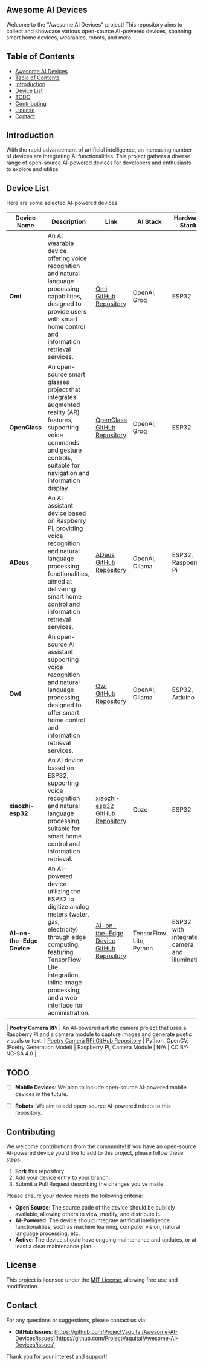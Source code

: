 ## Awesome AI Devices

Welcome to the "Awesome AI Devices" project! This repository aims to collect and showcase various open-source AI-powered devices, spanning smart home devices, wearables, robots, and more.

## Table of Contents

- [Awesome AI Devices](#awesome-ai-devices)
- [Table of Contents](#table-of-contents)
- [Introduction](#introduction)
- [Device List](#device-list)
- [TODO](#todo)
- [Contributing](#contributing)
- [License](#license)
- [Contact](#contact)

## Introduction

With the rapid advancement of artificial intelligence, an increasing number of devices are integrating AI functionalities. This project gathers a diverse range of open-source AI-powered devices for developers and enthusiasts to explore and utilize.

## Device List

Here are some selected AI-powered devices:

| Device Name   | Description                                                                 | Link                                                                                     | AI Stack           | Hardware Stack           | Server Stack           | License |
|---------------|-----------------------------------------------------------------------------|------------------------------------------------------------------------------------------|--------------------|--------------------------|------------------------|---------|
| **Omi**       | An AI wearable device offering voice recognition and natural language processing capabilities, designed to provide users with smart home control and information retrieval services. | [Omi GitHub Repository](https://github.com/BasedHardware/Omi) | OpenAI, Groq | ESP32             | Node.js       | MIT     |
| **OpenGlass** | An open-source smart glasses project that integrates augmented reality (AR) features, supporting voice commands and gesture controls, suitable for navigation and information display. | [OpenGlass GitHub Repository](https://github.com/BasedHardware/OpenGlass) | OpenAI, Groq | ESP32             | Node.js       | MIT     |
| **ADeus**     | An AI assistant device based on Raspberry Pi, providing voice recognition and natural language processing functionalities, aimed at delivering smart home control and information retrieval services. | [ADeus GitHub Repository](https://github.com/adamcohenhillel/ADeus) | OpenAI, Ollama | ESP32, Raspberry Pi             | Node.js       | MIT     |
| **Owl**       | An open-source AI assistant supporting voice recognition and natural language processing, designed to offer smart home control and information retrieval services. | [Owl GitHub Repository](https://github.com/OwlAIProject/Owl) | OpenAI, Ollama | ESP32, Arduino             | Node.js       | MIT     |
| **xiaozhi-esp32** | An AI device based on ESP32, supporting voice recognition and natural language processing, suitable for smart home control and information retrieval. | [xiaozhi-esp32 GitHub Repository](https://github.com/78/xiaozhi-esp32) | Coze | ESP32                   | JS       | MIT     |
| **AI-on-the-Edge Device** | An AI-powered device utilizing the ESP32 to digitize analog meters (water, gas, electricity) through edge computing, featuring TensorFlow Lite integration, inline image processing, and a web interface for administration. | [AI-on-the-Edge Device GitHub Repository](https://github.com/jomjol/AI-on-the-edge-device) | TensorFlow Lite, Python | ESP32 with integrated camera and illumination | Web interface, MQTT protocol | Custom |

| **Poetry Camera RPi** | An AI-powered artistic camera project that uses a Raspberry Pi and a camera module to capture images and generate poetic visuals or text. | [Poetry Camera RPi GitHub Repository](https://github.com/bokito-studio/poetry-camera-rpi) | Python, OpenCV, (Poetry Generation Model) | Raspberry Pi, Camera Module | N/A | CC BY-NC-SA 4.0 |




## TODO
- [ ] **Mobile Devices**: We plan to include open-source AI-powered mobile devices in the future.
- [ ] **Robots**: We aim to add open-source AI-powered robots to this repository.


## Contributing

We welcome contributions from the community! If you have an open-source AI-powered device you'd like to add to this project, please follow these steps:

1. **Fork** this repository.
2. Add your device entry to your branch.
3. Submit a Pull Request describing the changes you've made.

Please ensure your device meets the following criteria:

- **Open Source**: The source code of the device should be publicly available, allowing others to view, modify, and distribute it.
- **AI-Powered**: The device should integrate artificial intelligence functionalities, such as machine learning, computer vision, natural language processing, etc.
- **Active**: The device should have ongoing maintenance and updates, or at least a clear maintenance plan.

## License

This project is licensed under the [MIT License](LICENSE), allowing free use and modification.

## Contact

For any questions or suggestions, please contact us via:

- **GitHub Issues**: [https://github.com/ProjectVaquitai/Awesome-AI-Devices/issues](https://github.com/ProjectVaquitai/Awesome-AI-Devices/issues)

Thank you for your interest and support!
